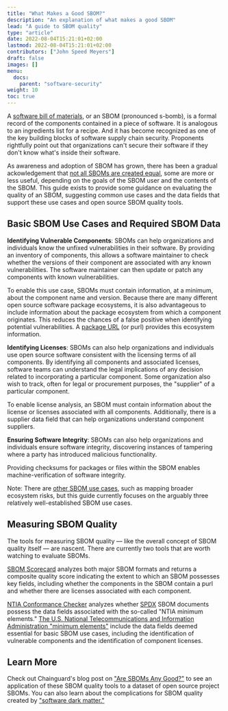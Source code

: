 ```yaml
---
title: "What Makes a Good SBOM?"
description: "An explanation of what makes a good SBOM"
lead: "A guide to SBOM quality"
type: "article"
date: 2022-08-04T15:21:01+02:00
lastmod: 2022-08-04T15:21:01+02:00
contributors: ["John Speed Meyers"]
draft: false
images: []
menu:
  docs:
    parent: "software-security"
weight: 10
toc: true
---
```


A [software bill of materials](https://edu.chainguard.dev/software-security/glossary/#sbom), or an SBOM (pronounced s-bomb), is a formal record of the components contained in a piece of software. It is analogous to an ingredients list for a recipe. And it has become recognized as one of the key building blocks of software supply chain security. Proponents rightfully point out that organizations can't secure their software if they don't know what's inside their software.

As awareness and adoption of SBOM has grown, there has been a gradual ackowledgement that [not all SBOMs are created equal](https://www.chainguard.dev/unchained/not-all-sboms-are-created-equal), some are more or less useful, depending on the goals of the SBOM user and the contents of the SBOM. This guide exists to provide some guidance on evaluating the quality of an SBOM, suggesting common use cases and the data fields that support these use cases and open source SBOM quality tools.

## Basic SBOM Use Cases and Required SBOM Data

**Identifying Vulnerable Components**: SBOMs can help organizations and individuals know the unfixed vulnerabilities in their software. By providing an inventory of components, this allows a software maintainer to check whether the versions of their component are associated with any known vulnerabilities. The software maintainer can then update or patch any components with known vulnerabilities.

To enable this use case, SBOMs must contain information, at a minimum, about the component name and version. Because there are many different open source software package ecosystems, it is also advantageous to include information about the package ecosystem from which a component originates. This reduces the chances of a false positive when identifying potential vulnerabilities. A [package URL](https://github.com/package-url/purl-spec) (or purl) provides this ecosystem information.

**Identifying Licenses**: SBOMs can also help organizations and individuals use open source software consistent with the licensing terms of all components. By identifying all components and associated licenses, software teams can understand the legal implications of any decision related to incorporating a particular component. Some organization also wish to track, often for legal or procurement purposes, the "supplier" of a particular component.

To enable license analysis, an SBOM must contain information about the license or licenses associated with all components. Additionally, there is a supplier data field that can help organizations understand component suppliers.

**Ensuring Software Integrity**: SBOMs can also help organizations and individuals ensure software integrity, discovering instances of tampering where a party has introduced malicious functionality.

Providing checksums for packages or files within the SBOM enables machine-verification of software integrity.

Note: There are [other SBOM use cases](https://www.atlanticcouncil.org/in-depth-research-reports/issue-brief/the-cases-for-using-sboms/), such as mapping broader ecosystem risks, but this guide currently focuses on the arguably three relatively well-established SBOM use cases.

## Measuring SBOM Quality

The tools for measuring SBOM quality — like the overall concept of SBOM quality itself — are nascent. There are currently two tools that are worth watching to evaluate SBOMs.

[SBOM Scorecard](https://github.com/eBay/sbom-scorecard) analyzes both major SBOM formats and returns a composite quality score indicating the extent to which an SBOM possesses key fields, including whether the components in the SBOM contain a purl and whether there are licenses associated with each component.

[NTIA Conformance Checker](https://github.com/spdx/ntia-conformance-checker) analyzes whether [SPDX](https://spdx.dev/) SBOM documents possess the data fields associated with the so-called "NTIA minimum elements." [The U.S. National Telecommunications and Information Administration "minimum elements"](https://www.ntia.doc.gov/files/ntia/publications/sbom_minimum_elements_report.pdf) include the data fields deemed essential for basic SBOM use cases, including the identification of vulnerable components and the identification of component licenses.

## Learn More

Check out Chainguard's blog post on ["Are SBOMs Any Good?"](https://www.chainguard.dev/unchained/are-sboms-any-good-preliminary-measurement-of-the-quality-of-open-source-project-sboms) to see an application of these SBOM quality tools to a dataset of open source project SBOMs. You can also learn about the complications for SBOM quality created by ["software dark matter."](https://www.chainguard.dev/unchained/software-dark-matter-is-the-enemy-of-software-transparency)